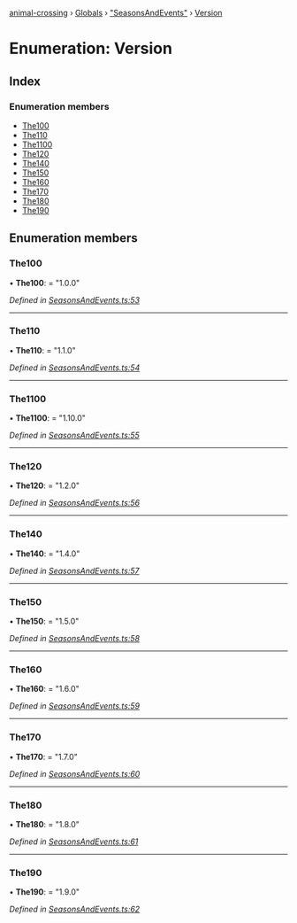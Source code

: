 [animal-crossing](../README.md) › [Globals](../globals.md) › ["SeasonsAndEvents"](../modules/_seasonsandevents_.md) › [Version](_seasonsandevents_.version.md)

# Enumeration: Version

## Index

### Enumeration members

* [The100](_seasonsandevents_.version.md#the100)
* [The110](_seasonsandevents_.version.md#the110)
* [The1100](_seasonsandevents_.version.md#the1100)
* [The120](_seasonsandevents_.version.md#the120)
* [The140](_seasonsandevents_.version.md#the140)
* [The150](_seasonsandevents_.version.md#the150)
* [The160](_seasonsandevents_.version.md#the160)
* [The170](_seasonsandevents_.version.md#the170)
* [The180](_seasonsandevents_.version.md#the180)
* [The190](_seasonsandevents_.version.md#the190)

## Enumeration members

###  The100

• **The100**: = "1.0.0"

*Defined in [SeasonsAndEvents.ts:53](https://github.com/Norviah/animal-crossing/blob/e8c2f7d/module/types/SeasonsAndEvents.ts#L53)*

___

###  The110

• **The110**: = "1.1.0"

*Defined in [SeasonsAndEvents.ts:54](https://github.com/Norviah/animal-crossing/blob/e8c2f7d/module/types/SeasonsAndEvents.ts#L54)*

___

###  The1100

• **The1100**: = "1.10.0"

*Defined in [SeasonsAndEvents.ts:55](https://github.com/Norviah/animal-crossing/blob/e8c2f7d/module/types/SeasonsAndEvents.ts#L55)*

___

###  The120

• **The120**: = "1.2.0"

*Defined in [SeasonsAndEvents.ts:56](https://github.com/Norviah/animal-crossing/blob/e8c2f7d/module/types/SeasonsAndEvents.ts#L56)*

___

###  The140

• **The140**: = "1.4.0"

*Defined in [SeasonsAndEvents.ts:57](https://github.com/Norviah/animal-crossing/blob/e8c2f7d/module/types/SeasonsAndEvents.ts#L57)*

___

###  The150

• **The150**: = "1.5.0"

*Defined in [SeasonsAndEvents.ts:58](https://github.com/Norviah/animal-crossing/blob/e8c2f7d/module/types/SeasonsAndEvents.ts#L58)*

___

###  The160

• **The160**: = "1.6.0"

*Defined in [SeasonsAndEvents.ts:59](https://github.com/Norviah/animal-crossing/blob/e8c2f7d/module/types/SeasonsAndEvents.ts#L59)*

___

###  The170

• **The170**: = "1.7.0"

*Defined in [SeasonsAndEvents.ts:60](https://github.com/Norviah/animal-crossing/blob/e8c2f7d/module/types/SeasonsAndEvents.ts#L60)*

___

###  The180

• **The180**: = "1.8.0"

*Defined in [SeasonsAndEvents.ts:61](https://github.com/Norviah/animal-crossing/blob/e8c2f7d/module/types/SeasonsAndEvents.ts#L61)*

___

###  The190

• **The190**: = "1.9.0"

*Defined in [SeasonsAndEvents.ts:62](https://github.com/Norviah/animal-crossing/blob/e8c2f7d/module/types/SeasonsAndEvents.ts#L62)*
